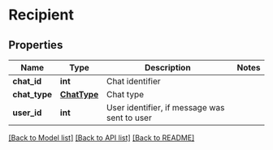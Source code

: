 # Recipient

## Properties
Name | Type | Description | Notes
------------ | ------------- | ------------- | -------------
**chat_id** | **int** | Chat identifier | 
**chat_type** | [**ChatType**](ChatType.md) | Chat type | 
**user_id** | **int** | User identifier, if message was sent to user | 

[[Back to Model list]](../README.md#documentation-for-models) [[Back to API list]](../README.md#documentation-for-api-endpoints) [[Back to README]](../README.md)


